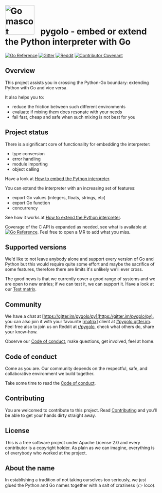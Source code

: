 # <img width="96px" height="96px" src="./images/logo-small.png" alt="Go mascot wearing a hat with Python logo colors" /> &nbsp; pygolo - embed or extend the Python interpreter with Go

[![Go Reference](https://pkg.go.dev/badge/gitlab.com/pygolo/py.svg)](https://pkg.go.dev/gitlab.com/pygolo/py)
[![Gitter](https://img.shields.io/gitter/room/pygolo/py)](https://gitter.im/pygolo/py)
[![Reddit](https://img.shields.io/badge/share-on%20reddit-red)](https://www.reddit.com/r/pygolo)
[![Contributor Covenant](https://img.shields.io/badge/Contributor%20Covenant-2.1-4baaaa.svg)](CODE-OF-CONDUCT.md)

## Overview

This project assists you in crossing the Python-Go boundary: extending
Python with Go and vice versa.

It also helps you to:

- reduce the friction between such different environments
- evaluate if mixing them does resonate with your needs
- fail fast, cheap and safe when such mixing is not best for you

## Project status

There is a significant core of functionality for embedding the
interpreter:

- type conversion
- error handling
- module importing
- object calling

Have a look at [How to embed the Python interpreter](docs/HOWTO-EMBED.md).

You can extend the interpreter with an increasing set of features:

- export Go values (integers, floats, strings, etc)
- export Go function
- concurrency

See how it works at [How to extend the Python interpreter](docs/HOWTO-EXTEND.md).

Coverage of the C API is expanded as needed, see what is available at
[![Go Reference](https://pkg.go.dev/badge/gitlab.com/pygolo/py.svg)](https://pkg.go.dev/gitlab.com/pygolo/py#pkg-index).
Feel free to open a MR to add what you miss.

## Supported versions

We'd like to not leave anybody alone and support every version of Go and
Python but this would require quite some effort and maybe the sacrifice of
some features, therefore there are limits it's unlikely we'll ever cross.

The good news is that we currently cover a good range of systems and we
are open to new entries; if we can test it, we can support it. Have a look
at our [Test matrix](docs/TEST-MATRIX.md).

## Community

We have a chat at [https://gitter.im/pygolo/py](https://gitter.im/pygolo/py),
you can also join it with your favourite [&lsqb;matrix&rsqb;](https://matrix.org)
client at [#pygolo:gitter.im](https://matrix.to/#/#pygolo:gitter.im). Feel
free also to join us on Reddit at [r/pygolo](https://www.reddit.com/r/pygolo),
check what others do, share your know-how.

Observe our [Code of conduct](CODE-OF-CONDUCT.md), make questions, get
involved, feel at home.

## Code of conduct

Come as you are. Our community depends on the respectful, safe, and
collaborative environment we build together.

Take some time to read the [Code of conduct](CODE-OF-CONDUCT.md).

## Contributing

You are welcomed to contribute to this project. Read
[Contributing](CONTRIBUTING.md) and you'll be able to get your hands dirty
straight away.

## License

This is a free software project under Apache License 2.0 and every
contributor is a copyright holder. As plain as we can imagine, everything
is of everybody who worked at the project.

## About the name

In establishing a tradition of not taking ourselves too seriously, we just
glued the Python and Go names together with a salt of craziness (👉 loco).
